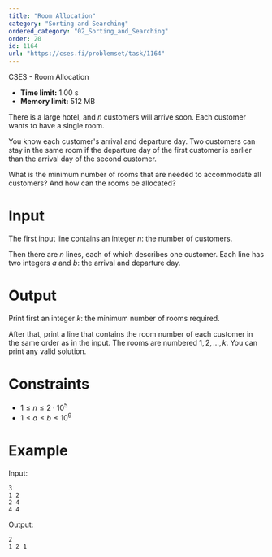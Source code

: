 ```yaml
---
title: "Room Allocation"
category: "Sorting and Searching"
ordered_category: "02_Sorting_and_Searching"
order: 20
id: 1164
url: "https://cses.fi/problemset/task/1164"
---
```


CSES - Room Allocation

  * **Time limit:** 1.00 s
  * **Memory limit:** 512 MB

There is a large hotel, and $n$ customers will arrive soon. Each customer
wants to have a single room.

You know each customer's arrival and departure day. Two customers can stay in
the same room if the departure day of the first customer is earlier than the
arrival day of the second customer.

What is the minimum number of rooms that are needed to accommodate all
customers? And how can the rooms be allocated?

# Input

The first input line contains an integer $n$: the number of customers.

Then there are $n$ lines, each of which describes one customer. Each line has
two integers $a$ and $b$: the arrival and departure day.

# Output

Print first an integer $k$: the minimum number of rooms required.

After that, print a line that contains the room number of each customer in the
same order as in the input. The rooms are numbered $1,2,\ldots,k$. You can
print any valid solution.

# Constraints

  * $1 \le n \le 2 \cdot 10^5$
  * $1 \le a \le b \le 10^9$

# Example

Input:

    
    
    3
    1 2
    2 4
    4 4
    

Output:

    
    
    2
    1 2 1
    

